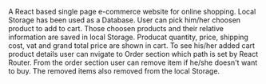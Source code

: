 A React based single page e-commerce website for online shopping. Local Storage has been used as a Database. User can pick him/her choosen product to add to cart. Those choosen products and their relative information are saved in local Storage. Producat quantity, price, shipping cost, vat and grand total price are shown in cart. To see his/her added cart product details user can nvigate to Order section which path is set by React Router. From the order section user can remove item if he/she doesn't want to buy. The removed items also removed from the local Storage.

